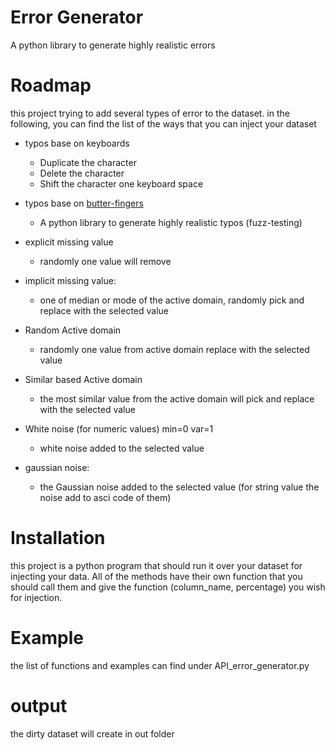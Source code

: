 # Error Generator
A python library to generate highly realistic errors
# Roadmap
this project trying to add several types of error to the dataset.
in the following, you can find the list of the ways that you can inject your dataset

- typos base on keyboards
    - Duplicate the character
    - Delete the character
    - Shift the character one keyboard space

- typos base on [butter-fingers](https://github.com/Decagon/butter-fingers)
    - A python library to generate highly realistic typos (fuzz-testing)
- explicit missing value
   - randomly one value will remove
- implicit missing value:
   - one of median or mode of the active domain, randomly pick and replace with the selected value
- Random Active domain
   - randomly one value from active domain replace with the selected value
- Similar based Active domain
    - the most similar value from the active domain will pick and replace with the selected value 
- White noise (for numeric values) min=0 var=1 
    - white noise added to the selected value
- gaussian noise:
    - the Gaussian noise added to the selected value (for string value the noise add to asci code of them)
    
# Installation
this project is a python program that should run it over your dataset for injecting your data.
All of the methods have their own function that you should call them and give the function (column_name, percentage) you wish for injection.

# Example
the list of functions and examples can find under API_error_generator.py


# output 
the dirty dataset will create in out folder
